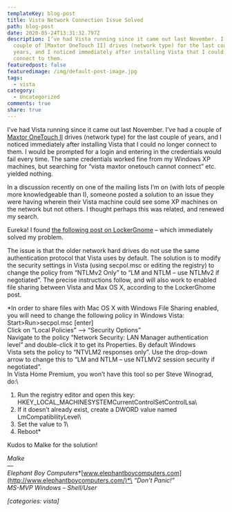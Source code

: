 ```yaml
---
templateKey: blog-post
title: Vista Network Connection Issue Solved
path: blog-post
date: 2020-05-24T13:31:32.797Z
description: I’ve had Vista running since it came out last November. I’ve had a
  couple of [Maxtor OneTouch II] drives (network type) for the last couple of
  years, and I noticed immediately after installing Vista that I could no longer
  connect to them.
featuredpost: false
featuredimage: /img/default-post-image.jpg
tags:
  - vista
category:
  - Uncategorized
comments: true
share: true
---
```

<!--StartFragment-->

I’ve had Vista running since it came out last November. I’ve had a couple of [Maxtor OneTouch II](http://reviews.cnet.com/hard-drives/maxtor-onetouch-ii-300gb/4505-3186_7-31121421.html) drives (network type) for the last couple of years, and I noticed immediately after installing Vista that I could no longer connect to them. I would be prompted for a login and entering in the credentials would fail every time. The same credentials worked fine from my Windows XP machines, but searching for “vista maxtor onetouch cannot connect” etc. yielded nothing.

In a discussion recently on one of the mailing lists I’m on (with lots of people more knowledgeable than I), someone posted a solution to an issue they were having wherein their Vista machine could see some XP machines on the network but not others. I thought perhaps this was related, and renewed my search.

Eureka! I found [the following post on LockerGnome](http://help.lockergnome.com/vista/Mixed-Network-XP-Vista-MacOSX-ftopict34543.html) – which immediately solved my problem.

The issue is that the older network hard drives do not use the same authentication protocol that Vista uses by default. The solution is to modify the security settings in Vista (using secpol.msc or editing the registry) to change the policy from “NTLMv2 Only” to “LM and NTLM – use NTLMv2 if negotiated”. The precise instructions follow, and will also work to enabled file sharing between Vista and Max OS X, according to the LockerGhome post.

*In order to share files with Mac OS X with Windows File Sharing enabled,\
you will need to change the following policy in Windows Vista:\
Start>Run>secpol.msc \[enter]\
Click on “Local Policies” –> “Security Options”\
Navigate to the policy “Network Security: LAN Manager authentication\
level” and double-click it to get its Properties. By default Windows\
Vista sets the policy to “NTVLM2 responses only”. Use the drop-down\
arrow to change this to “LM and NTLM – use NTLMV2 session security if\
negotiated”.\
In Vista Home Premium, you won’t have this tool so per Steve Winograd, do:\
1. Run the registry editor and open this key:\
HKEY_LOCAL_MACHINESYSTEMCurrentControlSetControlLsa\
1. If it doesn’t already exist, create a DWORD value named\
LmCompatibilityLevel\
3. Set the value to 1\
4. Reboot*



Kudos to Malke for the solution!

*Malke\
—\
Elephant Boy Computers**[www.elephantboycomputers.com](http://www.elephantboycomputers.com/)*\
*“Don’t Panic!”\
MS-MVP Windows – Shell/User*

*\[categories: vista]*

<!--EndFragment-->